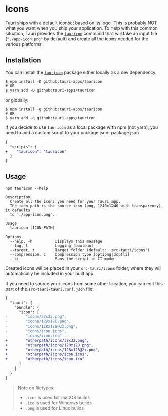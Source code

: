 # Icons

Tauri ships with a default iconset based on its logo. This is probably NOT what
you want when you ship your application. To help with this common situation,
Tauri provides the [`tauricon`] command that will take an input file
(`"./app-icon.png"` by default) and create all the icons needed for the various
platforms:

## Installation

You can install the [`tauricon`] package either locally as a dev dependency:

```console
$ npm install -D github:tauri-apps/tauricon
# OR
$ yarn add -D github:tauri-apps/tauricon
```

or globally:

```console
$ npm install -g github:tauri-apps/tauricon
# OR
$ yarn add -g github:tauri-apps/tauricon
```

If you decide to use `tauricon` as a local package with npm (not yarn), you need
to add a custom script to your package.json: package.json

```diff
{
  "scripts": {
+    "tauricon": "tauricon"
  }
}
```

## Usage

```text
npm tauricon --help

Description
  Create all the icons you need for your Tauri app.
  The icon path is the source icon (png, 1240x1240 with transparency), it defaults
  to './app-icon.png'.

Usage
  tauricon [ICON-PATH]

Options
  --help, -h          Displays this message
  --log, l            Logging [boolean]
  --target, t         Target folder (default: 'src-tauri/icons')
  --compression, c    Compression type [optipng|zopfli]
  --ci                Runs the script in CI mode
```

Created icons will be placed in your `src-tauri/icons` folder, where they will
automatically be included in your built app.

If you need to source your icons from some other location, you can edit this
part of the `src-tauri/tauri.conf.json` file:

```diff
{
  "tauri": {
    "bundle": {
      "icon": [
-        "icons/32x32.png",
-        "icons/128x128.png",
-        "icons/128x128@2x.png",
-        "icons/icon.icns",
-        "icons/icon.ico"
+        "otherpath/icons/32x32.png",
+        "otherpath/icons/128x128.png",
+        "otherpath/icons/128x128@2x.png",
+        "otherpath/icons/icon.icns",
+        "otherpath/icons/icon.ico"
      ]
    }
  }
}
```

> Note on filetypes:
> 
> - `.icns` is used for macOS builds
> - `.ico` is used for Windows builds
> - `.png` is used for Linux builds

[`tauricon`]: https://github.com/tauri-apps/tauricon

